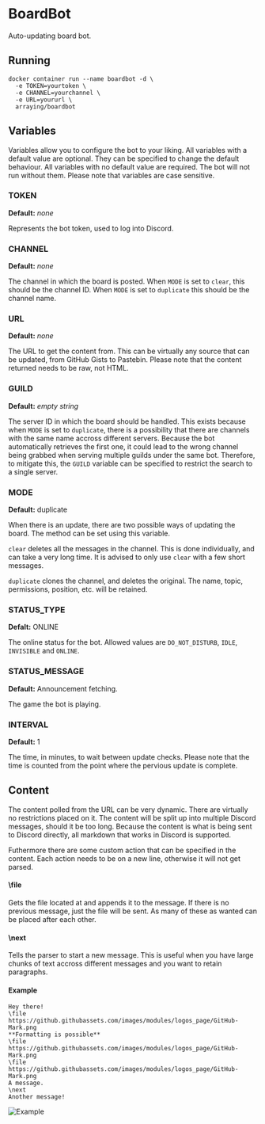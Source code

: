 # BoardBot
Auto-updating board bot.

## Running
```
docker container run --name boardbot -d \
  -e TOKEN=yourtoken \
  -e CHANNEL=yourchannel \
  -e URL=yoururl \
  arraying/boardbot
```
## Variables
 
Variables allow you to configure the bot to your liking.
All variables with a default value are optional.
They can be specified to change the default behaviour.
All variables with no default value are required.
The bot will not run without them.
Please note that variables are case sensitive.

### TOKEN
**Default:** *none*

Represents the bot token, used to log into Discord.

### CHANNEL
**Default:** *none*

The channel in which the board is posted.
When `MODE` is set to `clear`, this should be the channel ID.
When `MODE` is set to `duplicate` this should be the channel name.

### URL
**Default:** *none*

The URL to get the content from.
This can be virtually any source that can be updated, from GitHub Gists to Pastebin.
Please note that the content returned needs to be raw, not HTML.

### GUILD
**Default:** *empty string*

The server ID in which the board should be handled.
This exists because when `MODE` is set to `duplicate`, there is a possibility that there are channels with the same name accross different servers.
Because the bot automatically retrieves the first one, it could lead to the wrong channel being grabbed when serving multiple guilds under the same bot.
Therefore, to mitigate this, the `GUILD` variable can be specified to restrict the search to a single server.

### MODE
**Default:** duplicate

When there is an update, there are two possible ways of updating the board.
The method can be set using this variable.

`clear` deletes all the messages in the channel.
This is done individually, and can take a very long time.
It is advised to only use `clear` with a few short messages.

`duplicate` clones the channel, and deletes the original.
The name, topic, permissions, position, etc. will be retained.

### STATUS_TYPE
**Defalt:** ONLINE

The online status for the bot.
Allowed values are `DO_NOT_DISTURB`, `IDLE`, `INVISIBLE` and `ONLINE`.

### STATUS_MESSAGE
**Default:** Announcement fetching.

The game the bot is playing.

### INTERVAL
**Default:** 1

The time, in minutes, to wait between update checks.
Please note that the time is counted from the point where the pervious update is complete.

## Content

The content polled from the URL can be very dynamic.
There are virtually no restrictions placed on it.
The content will be split up into multiple Discord messages, should it be too long.
Because the content is what is being sent to Discord directly, all markdown that works in Discord is supported.

Futhermore there are some custom action that can be specified in the content.
Each action needs to be on a new line, otherwise it will not get parsed.

#### \file <url>

Gets the file located at <url> and appends it to the message. 
If there is no previous message, just the file will be sent.
As many of these as wanted can be placed after each other.

#### \next

Tells the parser to start a new message.
This is useful when you have large chunks of text accross different messages and you want to retain paragraphs.

#### Example
```
Hey there!
\file https://github.githubassets.com/images/modules/logos_page/GitHub-Mark.png
**Formatting is possible**
\file https://github.githubassets.com/images/modules/logos_page/GitHub-Mark.png
\file https://github.githubassets.com/images/modules/logos_page/GitHub-Mark.png
A message.
\next
Another message!
```
![Example](https://i.imgur.com/70CJ2K8.png)
